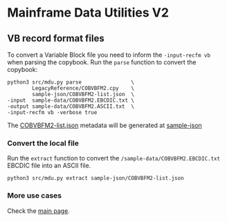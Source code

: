 # Mainframe Data Utilities V2

## VB record format files

To convert a Variable Block file you need to inform the `-input-recfm vb` when parsing the copybook. Run the `parse` function to convert the copybook:
```
python3 src/mdu.py parse                \
        LegacyReference/COBVBFM2.cpy    \
        sample-json/COBVBFM2-list.json  \
-input  sample-data/COBVBFM2.EBCDIC.txt \
-output sample-data/COBVBFM2.ASCII.txt  \
-input-recfm vb -verbose true
```

The [COBVBFM2-list.json](/sample-json/COBVBFM2-list.json) metadata will be generated at [sample-json](/sample-json)

### Convert the local file

Run the `extract` function to convert the `/sample-data/COBVBFM2.EBCDIC.txt` EBCDIC file into an ASCII file.
```
python3 src/mdu.py extract sample-json/COBVBFM2-list.json
```

### More use cases

Check the [main page](/).
